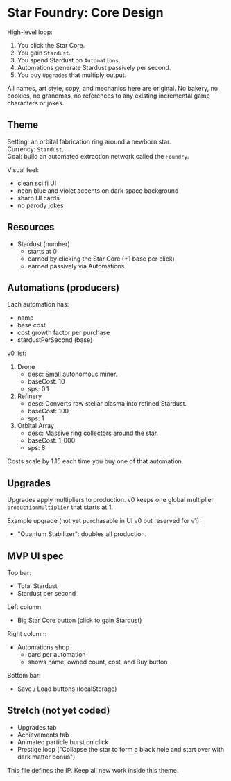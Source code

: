 # Star Foundry: Core Design  
  
High-level loop:  
1. You click the Star Core.  
2. You gain `Stardust`.  
3. You spend Stardust on `Automations`.  
4. Automations generate Stardust passively per second.  
5. You buy `Upgrades` that multiply output.  
  
All names, art style, copy, and mechanics here are original. No bakery, no cookies, no grandmas, no references to any existing incremental game characters or jokes.  
  
## Theme  
Setting: an orbital fabrication ring around a newborn star.  
Currency: `Stardust`.  
Goal: build an automated extraction network called the `Foundry`.  
  
Visual feel:  
- clean sci fi UI  
- neon blue and violet accents on dark space background  
- sharp UI cards  
- no parody jokes  
  
## Resources  
- Stardust (number)  
  - starts at 0  
  - earned by clicking the Star Core (+1 base per click)  
  - earned passively via Automations  
  
## Automations (producers)  
Each automation has:  
- name  
- base cost  
- cost growth factor per purchase  
- stardustPerSecond (base)  
  
v0 list:  
1. Drone  
   - desc: Small autonomous miner.  
   - baseCost: 10  
   - sps: 0.1  
2. Refinery  
   - desc: Converts raw stellar plasma into refined Stardust.  
   - baseCost: 100  
   - sps: 1  
3. Orbital Array  
   - desc: Massive ring collectors around the star.  
   - baseCost: 1_000  
   - sps: 8  
  
Costs scale by 1.15 each time you buy one of that automation.  
  
## Upgrades  
Upgrades apply multipliers to production. v0 keeps one global multiplier `productionMultiplier` that starts at 1.  
  
Example upgrade (not yet purchasable in UI v0 but reserved for v1):  
- "Quantum Stabilizer": doubles all production.  
  
## MVP UI spec  
Top bar:  
- Total Stardust  
- Stardust per second  
  
Left column:  
- Big Star Core button (click to gain Stardust)  
  
Right column:  
- Automations shop  
  - card per automation  
  - shows name, owned count, cost, and Buy button  
  
Bottom bar:  
- Save / Load buttons (localStorage)  
  
## Stretch (not yet coded)  
- Upgrades tab  
- Achievements tab  
- Animated particle burst on click  
- Prestige loop ("Collapse the star to form a black hole and start over with dark matter bonus")  
  
This file defines the IP. Keep all new work inside this theme.
